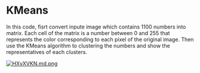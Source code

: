 # KMeans

In this code, fisrt convert inpute image which contains 1100 numbers into matrix. Each cell of the matrix is a number between 0 and 255 that represents the color corresponding to each pixel of the original image. Then use the KMeans algorithm to clustering the numbers and show the representatives of each clusters.

[![HXyXVKN.md.png](https://iili.io/HXyXVKN.md.png)](https://freeimage.host/i/HQJ9Ewg)
